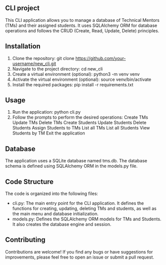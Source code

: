 ## CLI project

This CLI application allows you to manage a database of Technical Mentors (TMs) and their assigned students. It uses SQLAlchemy ORM for database operations and follows the CRUD (Create, Read, Update, Delete) principles.

## Installation

1.  Clone the repository: git clone https://github.com/your-username/new_cli.git
2.  Navigate to the project directory: cd new_cli
3.  Create a virtual environment (optional): python3 -m venv venv
4.  Activate the virtual environment (optional): source venv/bin/activate
5.  Install the required packages: pip install -r requirements.txt

## Usage

1.  Run the application: python cli.py
2.  Follow the prompts to perform the desired operations:
    Create TMs
    Update TMs
    Delete TMs
    Create Students
    Update Students
    Delete Students
    Assign Students to TMs
    List all TMs
    List all Students
    View Students by TM
    Exit the application

## Database

The application uses a SQLite database named tms.db. The database schema is defined using SQLAlchemy ORM in the models.py file.

## Code Structure

The code is organized into the following files:

- cli.py: The main entry point for the CLI application. It defines the functions for creating, updating, deleting TMs and students, as well as the main menu and database initialization.
- models.py: Defines the SQLAlchemy ORM models for TMs and Students. It also creates the database engine and session.

## Contributing

Contributions are welcome! If you find any bugs or have suggestions for improvements, please feel free to open an issue or submit a pull request.
